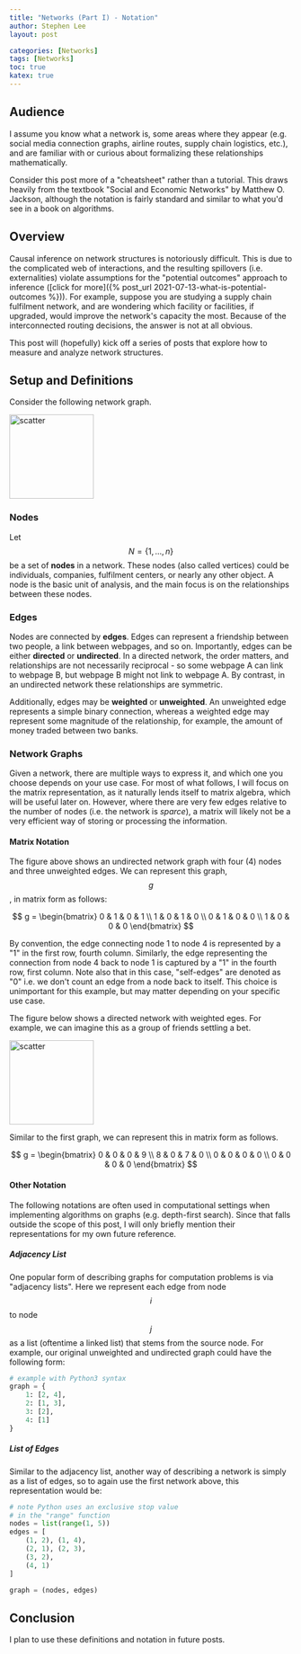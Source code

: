 ```yaml
---
title: "Networks (Part I) - Notation"
author: Stephen Lee
layout: post

categories: [Networks]
tags: [Networks]
toc: true
katex: true
---
```


## Audience 

I assume you know what a network is, some areas where they appear (e.g. social media connection graphs, airline routes, supply chain logistics, etc.), and are familiar with or curious about formalizing these relationships mathematically. 

Consider this post more of a "cheatsheet" rather than a tutorial. This draws heavily from the textbook "Social and Economic Networks" by Matthew O. Jackson, although the notation is fairly standard and similar to what you'd see in a book on algorithms. 

## Overview

Causal inference on network structures is notoriously difficult. This is due to the complicated web of interactions, and the resulting spillovers (i.e. externalities) violate assumptions for the "potential outcomes" approach to inference ([click for more]({% post_url 2021-07-13-what-is-potential-outcomes %})). For example, suppose you are studying a supply chain fulfilment network, and are wondering which facility or facilities, if upgraded, would improve the network's capacity the most. Because of the interconnected routing decisions, the answer is not at all obvious. 

This post will (hopefully) kick off a series of posts that explore how to measure and analyze network structures. 

## Setup and Definitions

Consider the following network graph.

<img src="{{ 'assets/images/network-simple.svg' | relative_url }}" alt="scatter" width="150"/>

### Nodes 

Let $$N = \{1, ..., n\}$$ be a set of **nodes** in a network. These nodes (also called vertices) could be individuals, companies, fulfilment centers, or nearly any other object. A node is the basic unit of analysis, and the main focus is on the relationships between these nodes. 

### Edges 

Nodes are connected by **edges**. Edges can represent a friendship between two people, a link between webpages, and so on. Importantly, edges can be either **directed** or **undirected**. In a directed network, the order matters, and relationships are not necessarily reciprocal - so some webpage A can link to webpage B, but webpage B might not link to webpage A. By contrast, in an undirected network these relationships are symmetric. 

Additionally, edges may be **weighted** or **unweighted**. An unweighted edge represents a simple binary connection, whereas a weighted edge may represent some magnitude of the relationship, for example, the amount of money traded between two banks. 

### Network Graphs

Given a network, there are multiple ways to express it, and which one you choose depends on your use case. For most of what follows, I will focus on the matrix representation, as it naturally lends itself to matrix algebra, which will be useful later on. However, where there are very few edges relative to the number of nodes (i.e. the network is *sparce*), a matrix will likely not be a very efficient way of storing or processing the information. 

#### Matrix Notation 

The figure above shows an undirected network graph with four (4) nodes and three unweighted edges. We can represent this graph, $$g$$, in matrix form as follows: 

$$
g = \begin{bmatrix}
0 & 1 & 0 & 1 \\
1 & 0 & 1 & 0 \\
0 & 1 & 0 & 0 \\ 
1 & 0 & 0 & 0
\end{bmatrix} 
$$

By convention, the edge connecting node 1 to node 4 is represented by a "1" in the first row, fourth column. Similarly, the edge representing the connection from node 4 back to node 1 is captured by a "1" in the fourth row, first column. Note also that in this case, "self-edges" are denoted as "0" i.e. we don't count an edge from a node back to itself. This choice is unimportant for this example, but may matter depending on your specific use case. 

The figure below shows a directed network with weighted eges. For example, we can imagine this as a group of friends settling a bet. 

<img src="{{ 'assets/images/network-weighted-directed.svg' | relative_url }}" alt="scatter" width="150"/>

Similar to the first graph, we can represent this in matrix form as follows. 

$$
g = \begin{bmatrix}
    0 & 0 & 0 & 9 \\
    8 & 0 & 7 & 0 \\
    0 & 0 & 0 & 0 \\ 
    0 & 0 & 0 & 0
\end{bmatrix} 
$$

#### Other Notation

The following notations are often used in computational settings when implementing algorithms on graphs (e.g. depth-first search). Since that falls outside the scope of this post, I will only briefly mention their representations for my own future reference. 

##### Adjacency List 

One popular form of describing graphs for computation problems is via "adjacency lists". Here we represent each edge from node $$i$$ to node $$j$$ as a list (oftentime a linked list) that stems from the source node. For example, our original unweighted and undirected graph could have the following form: 

```python
# example with Python3 syntax
graph = {
    1: [2, 4], 
    2: [1, 3], 
    3: [2], 
    4: [1]
}
```

##### List of Edges 

Similar to the adjacency list, another way of describing a network is simply as a list of edges, so to again use the first network above, this representation would be: 

```python 
# note Python uses an exclusive stop value
# in the "range" function
nodes = list(range(1, 5)) 
edges = [
    (1, 2), (1, 4), 
    (2, 1), (2, 3), 
    (3, 2), 
    (4, 1)
]

graph = (nodes, edges)
```

## Conclusion 

I plan to use these definitions and notation in future posts. 
